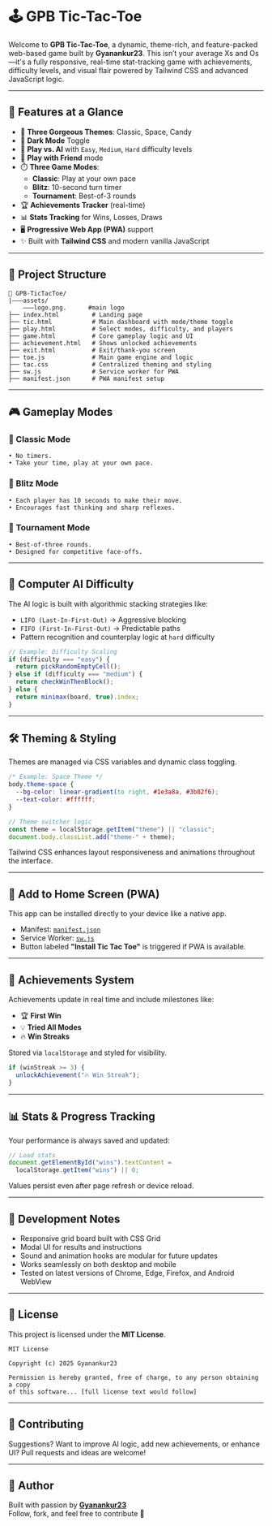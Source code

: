 # 🕹️ GPB Tic-Tac-Toe

Welcome to **GPB Tic-Tac-Toe**, a dynamic, theme-rich, and feature-packed web-based game built by **Gyanankur23**. This isn’t your average Xs and Os—it's a fully responsive, real-time stat-tracking game with achievements, difficulty levels, and visual flair powered by Tailwind CSS and advanced JavaScript logic.

---

## 🚀 Features at a Glance

- 🎨 **Three Gorgeous Themes**: Classic, Space, Candy
- 🌙 **Dark Mode** Toggle
- 🧠 **Play vs. AI** with `Easy`, `Medium`, `Hard` difficulty levels
- 🤝 **Play with Friend** mode
- ⏱️ **Three Game Modes**:
  - **Classic**: Play at your own pace
  - **Blitz**: 10-second turn timer
  - **Tournament**: Best-of-3 rounds
- 🏆 **Achievements Tracker** (real-time)
- 📊 **Stats Tracking** for Wins, Losses, Draws
- 🖥️ **Progressive Web App (PWA)** support
- ✨ Built with **Tailwind CSS** and modern vanilla JavaScript

---

## 📂 Project Structure

```
📁 GPB-TicTacToe/
|———assets/ 
    ———logo.png.      #main logo
├── index.html         # Landing page
├── tic.html           # Main dashboard with mode/theme toggle
├── play.html          # Select modes, difficulty, and players
├── game.html          # Core gameplay logic and UI
├── achievement.html   # Shows unlocked achievements
├── exit.html          # Exit/thank-you screen
├── toe.js             # Main game engine and logic
├── tac.css            # Centralized theming and styling
├── sw.js              # Service worker for PWA
├── manifest.json      # PWA manifest setup
```

---

## 🎮 Gameplay Modes

### 🔹 Classic Mode
```text
• No timers.
• Take your time, play at your own pace.
```

### 🔸 Blitz Mode
```text
• Each player has 10 seconds to make their move.
• Encourages fast thinking and sharp reflexes.
```

### 🏁 Tournament Mode
```text
• Best-of-three rounds.
• Designed for competitive face-offs.
```

---

## 🧠 Computer AI Difficulty

The AI logic is built with algorithmic stacking strategies like:

- `LIFO (Last-In-First-Out)` → Aggressive blocking
- `FIFO (First-In-First-Out)` → Predictable paths
- Pattern recognition and counterplay logic at `hard` difficulty

```js
// Example: Difficulty Scaling
if (difficulty === "easy") {
  return pickRandomEmptyCell();
} else if (difficulty === "medium") {
  return checkWinThenBlock();
} else {
  return minimax(board, true).index;
}
```

---

## 🛠️ Theming & Styling

Themes are managed via CSS variables and dynamic class toggling.

```css
/* Example: Space Theme */
body.theme-space {
  --bg-color: linear-gradient(to right, #1e3a8a, #3b82f6);
  --text-color: #ffffff;
}
```

```js
// Theme switcher logic
const theme = localStorage.getItem("theme") || "classic";
document.body.classList.add("theme-" + theme);
```

Tailwind CSS enhances layout responsiveness and animations throughout the interface.

---

## 📱 Add to Home Screen (PWA)

This app can be installed directly to your device like a native app.

- Manifest: [`manifest.json`](./manifest.json)
- Service Worker: [`sw.js`](./sw.js)
- Button labeled **"Install Tic Tac Toe"** is triggered if PWA is available.

---

## 🧩 Achievements System

Achievements update in real time and include milestones like:

- 🏆 **First Win**
- 💡 **Tried All Modes**
- 🔥 **Win Streaks**

Stored via `localStorage` and styled for visibility.

```js
if (winStreak >= 3) {
  unlockAchievement("🔥 Win Streak");
}
```

---

## 📊 Stats & Progress Tracking

Your performance is always saved and updated:

```js
// Load stats
document.getElementById("wins").textContent =
  localStorage.getItem("wins") || 0;
```

Values persist even after page refresh or device reload.

---

## 🧪 Development Notes

- Responsive grid board built with CSS Grid
- Modal UI for results and instructions
- Sound and animation hooks are modular for future updates
- Works seamlessly on both desktop and mobile
- Tested on latest versions of Chrome, Edge, Firefox, and Android WebView

---

## 📝 License

This project is licensed under the **MIT License**.

```
MIT License

Copyright (c) 2025 Gyanankur23

Permission is hereby granted, free of charge, to any person obtaining a copy
of this software... [full license text would follow]
```

---

## 🙌 Contributing

Suggestions? Want to improve AI logic, add new achievements, or enhance UI? Pull requests and ideas are welcome!

---

## 👋 Author

Built with passion by **[Gyanankur23](https://github.com/Gyanankur23)**  
Follow, fork, and feel free to contribute 🚀
